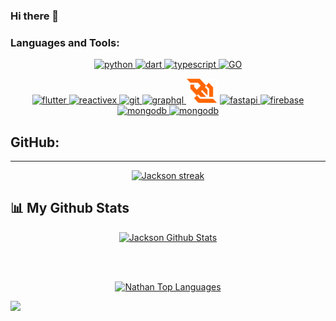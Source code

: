 ### Hi there 👋

<!--
**NathanMejia/NathanMejia** is a ✨ _special_ ✨ repository because its `README.md` (this file) appears on your GitHub profile.

Here are some ideas to get you started:

- 🔭 I’m currently working on ...
- 🌱 I’m currently learning ...
- 👯 I’m looking to collaborate on ...
- 🤔 I’m looking for help with ...
- 💬 Ask me about ...
- 📫 How to reach me: ...
- 😄 Pronouns: ...
- ⚡ Fun fact: ...
-->
  <h3 align="left">Languages and Tools:</h3>
  
<p align="center">
<a href="https://www.python.org" target="_blank"> <img src="https://upload.wikimedia.org/wikipedia/commons/archive/c/c3/20220730085403%21Python-logo-notext.svg" alt="python" width="40" height="40"/> </a> 
<a href="https://dart.dev" target="_blank"> <img src="https://www.vectorlogo.zone/logos/dartlang/dartlang-icon.svg" alt="dart" width="40" height="40"/> </a> 
<a href="https://www.typescriptlang.org/"><img src="https://upload.wikimedia.org/wikipedia/commons/thumb/f/f5/Typescript.svg/800px-Typescript.svg.png" alt="typescript" width="40" height="40"/> </a>
<a href="https://go.dev/"><img src="https://www.nicepng.com/png/full/264-2641184_111-kb-png-golang-logo.png" alt="GO" width="32" height="40"/> </a>
</p>
<p align="center">
<a href="https://flutter.dev" target="_blank"> <img src="https://www.vectorlogo.zone/logos/flutterio/flutterio-icon.svg" alt="flutter" width="40" height="40"/> </a>
<a href="https://reactivex.io/" target="_blank"> <img src="https://avatars.githubusercontent.com/u/6407041?s=200&v=4" alt="reactivex" width="40" height="40"/> </a>
<a href="https://git-scm.com/" target="_blank"> <img src="https://www.vectorlogo.zone/logos/git-scm/git-scm-icon.svg" alt="git" width="40" height="40"/> </a>
<a href="https://graphql.org/" target="_blank"> <img src="https://upload.wikimedia.org/wikipedia/commons/thumb/1/17/GraphQL_Logo.svg/512px-GraphQL_Logo.svg.png" alt="graphql" width="40" height="40"/> </a>
<a> <img src="https://raw.githubusercontent.com/Marfusios/websocket-client/master/websocket-logo.png" alt="websocket" width="50" height="40"/> </a>
<a href="https://fastapi.tiangolo.com/" target="_blank"> <img src="https://cdn.worldvectorlogo.com/logos/fastapi-1.svg" alt="fastapi" width="40" height="40"/> </a>
<a href="https://firebase.google.com/" target="_blank"> <img src="https://www.vectorlogo.zone/logos/firebase/firebase-icon.svg" alt="firebase" width="40" height="40"/> </a>
<a href="https://www.mongodb.com/" target="_blank"> <img src="https://cdn.icon-icons.com/icons2/2415/PNG/512/mongodb_plain_wordmark_logo_icon_146423.png" alt="mongodb" width="40" height="40"/> </a>
<a href="https://www.mongodb.com/" target="_blank"> <img src="https://cdn-icons-png.flaticon.com/512/5969/5969059.png" alt="mongodb" width="40" height="40"/> </a>
</p>

## GitHub:

<hr>

<p align="center">
    <a href="https://github.com/NathanDraco22/">
        <img title="🔥 Get streak stats for your profile at git.io/streak-stats" alt="Jackson streak" src="https://github-readme-streak-stats.herokuapp.com/?user=NathanDraco22&theme=black-ice&hide_border=true&stroke=0000&background=060A0CD0"/>
    </a>
</p>

## 📊 My Github Stats
<p align="center">
<a href="https://github.com/NathanDraco22/"><img alt="Jackson Github Stats" src="https://github-readme-stats-sigma-five.vercel.app/api?username=NathanDraco22&show_icons=true&count_private=true&theme=react&hide_border=true&bg_color=0D1117" /></a>
</p>

<br/>
<br/>



<p align="center">
<a href="https://github.com/NathanDraco22/"><img alt="Nathan Top Languages" src="https://github-readme-stats.vercel.app/api/top-langs/?username=NathanDraco22&langs_count=6&count_private=true&layout=compact&theme=react&hide_border=true&bg_color=0D1117" /></a>
</p>
<!-- [![](https://visitcount.itsvg.in/api?id=nathandraco22&label=Profile%20Views&color=0&icon=8&pretty=false)](https://visitcount.itsvg.in) -->
<a href="https://visitcount.itsvg.in">
  <img src="https://visitcount.itsvg.in/api?id=nathandraco22&label=Profile%20Views&color=0&icon=8&pretty=false" />
</a>
 
